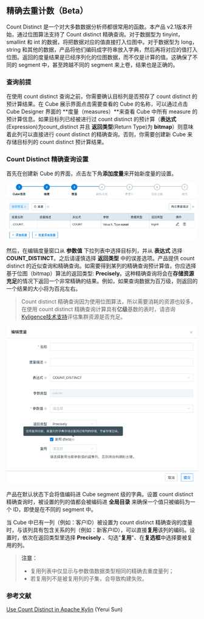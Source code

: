 ## 精确去重计数（Beta）

Count Distinct 是一个对大多数数据分析师都很常用的函数。本产品 v2.1版本开始，通过位图算法支持了 Count distinct 精确查询。对于数据型为 tinyint， smallint 和 int 的数据，将把数据对应的值直接打入位图中。对于数据型为 long，string 和其他的数据，产品将他们编码成字符串放入字典，然后再将对应的值打入位图。返回的度量结果是已经序列化的位图数据，而不仅是计算的值。这确保了不同的 segment 中，甚至跨越不同的 segment 来上卷，结果也是正确的。

### 查询前提

在使用 count distinct 查询之前，你需要确认目标列是否预存了 count distinct 的预计算结果。在 Cube 展示界面点击需要查看的 Cube 的名称，可以通过点击 Cube Designer 界面的 **度量（measures）**来查看 Cube 中所有 measure 的预计算信息。如果目标列已经被进行过 count distinct 的预计算（**表达式**(Expression)为count_distinct 并且 **返回类型**(Return Type)为 **bitmap**）则意味着此列可以直接进行 count distinct 的精确查询。否则，你需要创建新 Cube 来存储目标列的 count distinct 预计算结果。



### Count Distinct 精确查询设置 

首先在创建新 Cube 的界面，点击左下角**添加度量**来开始新度量的设置。

![添加度量](../images/count_distinct_pre/CountDistinctPre_cn_add.png)



然后，在编辑度量窗口从 **参数值** 下拉列表中选择目标列，并从 **表达式** 选择 **COUNT_DISTINCT**。之后请谨慎选择 **返回类型** 中的误差选项。产品提供 count distinct 的近似查询和精确查询。如需要得到某列的精确查询预计算值，你应选择基于位图（bitmap）算法的返回类型: **Precisely**。这种精确查询将会在**存储资源充足**的情况下返回一个非常精确的结果。例如，如果查询数据为百万级，则返回的一个结果的大小将为百兆左右。

> Count distinct 精确查询因为使用位图算法，所以需要消耗的资源也较多，在使用 count distinct 精确查询计算具有**亿级**基数的表时，请咨询[Kyligence技术支持](../../introduction/get_support.cn.md)评估集群资源是否充足。

![添加精确 COUNT_DISTINCT 度量](../images/count_distinct_pre/CountDistinctPre_cn_edit.png)

产品在默认状态下会将值编码进 Cube segment 级的字典。设置 count distinct 精确查询时，被设置的列的值都会被编码进 **全局目录** 来确保一个值只被编码为一个 ID，即使是在不同的 segment 中。

当 Cube 中已有一列（例如：客户ID）被设置为 count distinct 精确查询的度量时，与该列具有包含关系的列（例如：新客户ID），可以直接**复用**该列的编码。设置时，依次在返回类型里选择 **Precisely** 、勾选"**复用**"、在**复选框**中选择要被复用的列。
 > **注意：** 
 >+ 复用列表中仅显示与参数值数据类型相同的精确去重度量列；
 >+ 若复用列不是被复用列的子集，会导致构建失败。


### 参考文献

[Use Count Distinct in Apache Kylin](http://kylin.apache.org/blog/2016/08/01/count-distinct-in-kylin/) (Yerui Sun)

